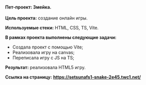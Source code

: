 #### Пет-проект:  Змейка.

**Цель проекта:** создание онлайн игры.

**Используемые стеки:** HTML, СSS, TS, Vite.

**В рамках проекта выполнены следующие задачи:**

- Создала проект с помощью Vite;
- Реализовала игру на canvas;
- Переписала игру с JS на TS;
  
**Результат:** реализовала HTML5 игру.

**Ссылка на страницу:**
**https://setsunafs1-snake-2e45.twc1.net/**
